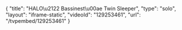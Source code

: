 {
    "title": "HALO\u2122 Bassinest\u00ae Twin Sleeper",
    "type": "solo",
    "layout": "iframe-static",
    "videoId": "129253461",
    "url": "\/tvpembed\/129253461"
}